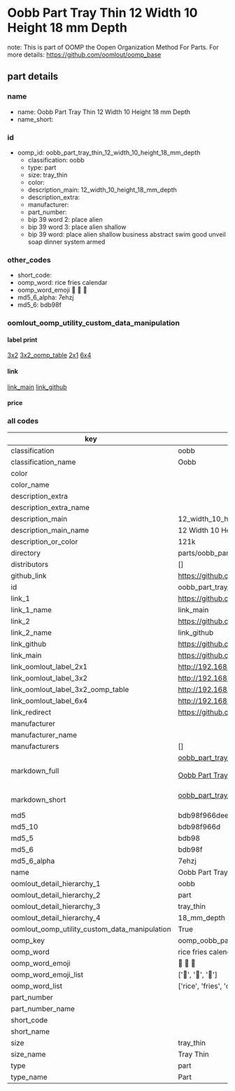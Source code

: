 # Oobb Part Tray Thin 12 Width 10 Height 18 mm Depth  

note: This is part of OOMP the Oopen Organization Method For Parts. For more details: https://github.com/oomlout/oomp_base

##  part details
  







### name
* name: Oobb Part Tray Thin 12 Width 10 Height 18 mm Depth
* name_short: 
### id
* oomp_id: oobb_part_tray_thin_12_width_10_height_18_mm_depth
  * classification: oobb
  * type: part
  * size: tray_thin
  * color: 
  * description_main: 12_width_10_height_18_mm_depth
  * description_extra: 
  * manufacturer: 
  * part_number: 
  * bip 39 word 2: place alien
  * bip 39 word 3: place alien shallow
  * bip 39 word: place alien shallow business abstract swim good unveil soap dinner system armed

### other_codes
* short_code: 
* oomp_word: rice fries calendar
* oomp_word_emoji :rice: :fries: :calendar:
* md5_6_alpha: 7ehzj
* md5_6: bdb98f






### oomlout_oomp_utility_custom_data_manipulation
#### label print
[3x2](http://192.168.1.245:1112/?label=oomp%207ehzj)
[3x2_oomp_table](http://192.168.1.108:1112/?label=oomp%207ehzj)
[2x1](http://192.168.1.242:1112/?label=oomp%207ehzj)
[6x4](http://192.168.1.55:1112/?label=oomp%207ehzj)    

#### link

[link_main](https://github.com/oomlout/oomlout_oomp_version_1_messy/tree/main/parts/oobb_part_tray_thin_12_width_10_height_18_mm_depth) [link_github](https://github.com/oomlout/oomlout_oomp_version_1_messy/tree/main/parts/oobb_part_tray_thin_12_width_10_height_18_mm_depth)                             

#### price







### all codes 
| key | value |  
| --- | --- |  
| classification | oobb |  
| classification_name | Oobb |  
| color |  |  
| color_name |  |  
| description_extra |  |  
| description_extra_name |  |  
| description_main | 12_width_10_height_18_mm_depth |  
| description_main_name | 12 Width 10 Height 18 mm Depth |  
| description_or_color | 121k |  
| directory | parts/oobb_part_tray_thin_12_width_10_height_18_mm_depth |  
| distributors | [] |  
| github_link | https://github.com/oomlout/oomlout_oomp_part_src/tree/main/parts/oobb_part_tray_thin_12_width_10_height_18_mm_depth |  
| id | oobb_part_tray_thin_12_width_10_height_18_mm_depth |  
| link_1 | https://github.com/oomlout/oomlout_oomp_version_1_messy/tree/main/parts/oobb_part_tray_thin_12_width_10_height_18_mm_depth |  
| link_1_name | link_main |  
| link_2 | https://github.com/oomlout/oomlout_oomp_version_1_messy/tree/main/parts/oobb_part_tray_thin_12_width_10_height_18_mm_depth |  
| link_2_name | link_github |  
| link_github | https://github.com/oomlout/oomlout_oomp_version_1_messy/tree/main/parts/oobb_part_tray_thin_12_width_10_height_18_mm_depth |  
| link_main | https://github.com/oomlout/oomlout_oomp_version_1_messy/tree/main/parts/oobb_part_tray_thin_12_width_10_height_18_mm_depth |  
| link_oomlout_label_2x1 | http://192.168.1.242:1112/?label=oomp%207ehzj |  
| link_oomlout_label_3x2 | http://192.168.1.245:1112/?label=oomp%207ehzj |  
| link_oomlout_label_3x2_oomp_table | http://192.168.1.108:1112/?label=oomp%207ehzj |  
| link_oomlout_label_6x4 | http://192.168.1.55:1112/?label=oomp%207ehzj |  
| link_redirect | https://github.com/oomlout/oomlout_oomp_version_1_messy/tree/main/parts/oobb_part_tray_thin_12_width_10_height_18_mm_depth |  
| manufacturer |  |  
| manufacturer_name |  |  
| manufacturers | [] |  
| markdown_full | [oobb_part_tray_thin_12_width_10_height_18_mm_depth](none)<br>[](none)<br>[Oobb Part Tray Thin 12 Width 10 Height 18 Mm Depth](none)<br><br> |  
| markdown_short | [oobb_part_tray_thin_12_width_10_height_18_mm_depth](none)<br><br> |  
| md5 | bdb98f966dee6c8f6f8071f18a01952e |  
| md5_10 | bdb98f966d |  
| md5_5 | bdb98 |  
| md5_6 | bdb98f |  
| md5_6_alpha | 7ehzj |  
| name | Oobb Part Tray Thin 12 Width 10 Height 18 mm Depth |  
| oomlout_detail_hierarchy_1 | oobb |  
| oomlout_detail_hierarchy_2 | part |  
| oomlout_detail_hierarchy_3 | tray_thin |  
| oomlout_detail_hierarchy_4 | 18_mm_depth |  
| oomlout_oomp_utility_custom_data_manipulation | True |  
| oomp_key | oomp_oobb_part_tray_thin_12_width_10_height_18_mm_depth |  
| oomp_word | rice fries calendar |  
| oomp_word_emoji | :rice: :fries: :calendar: |  
| oomp_word_emoji_list | [':rice:', ':fries:', ':calendar:'] |  
| oomp_word_list | ['rice', 'fries', 'calendar'] |  
| part_number |  |  
| part_number_name |  |  
| short_code |  |  
| short_name |  |  
| size | tray_thin |  
| size_name | Tray Thin |  
| type | part |  
| type_name | Part |  
